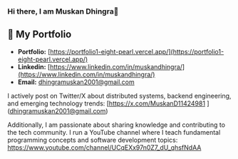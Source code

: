 ### Hi there, I am Muskan Dhingra👋


## 💼 My Portfolio
- **Portfolio:** [https://portfolio1-eight-pearl.vercel.app/](https://portfolio1-eight-pearl.vercel.app/)
-  **Linkedin:** [https://www.linkedin.com/in/muskandhingra/](https://www.linkedin.com/in/muskandhingra/)
-  **Email:** [dhingramuskan2001@gmail.com](dhingramuskan2001@gmail.com)


I actively post on Twitter/X about distributed systems, backend engineering, and emerging technology trends: [https://x.com/MuskanD11424981 ]([dhingramuskan2001@gmail.com](https://x.com/MuskanD11424981 ))

Additionally, I am passionate about sharing knowledge and contributing to the tech community. I run a YouTube channel where I teach fundamental programming concepts and software development topics: https://www.youtube.com/channel/UCqEXx97n0Z7_dU_qhsfNdAA


